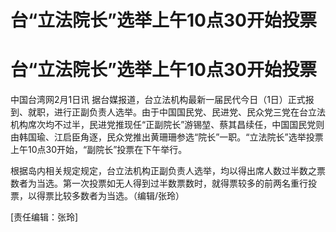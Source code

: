# 台“立法院长”选举上午10点30开始投票

# 台“立法院长”选举上午10点30开始投票

中国台湾网2月1日讯
据台媒报道，台立法机构最新一届民代今日（1日）正式报到、就职，进行正副负责人选举。由于中国国民党、民进党、民众党三党在台立法机构席次均不过半，民进党推现任“正副院长”游锡堃、蔡其昌续任，中国国民党则由韩国瑜、江启臣角逐，民众党推出黄珊珊参选“院长”一职。“立法院长”选举投票上午10点30开始，“副院长”投票在下午举行。

根据岛内相关规定规定，台立法机构正副负责人选举，均以得出席人数过半数之票数者为当选。第一次投票如无人得到过半数票数时，就得票较多的前两名重行投票，以得票比较多数者为当选。（编辑/张玲）

[责任编辑：张玲]


